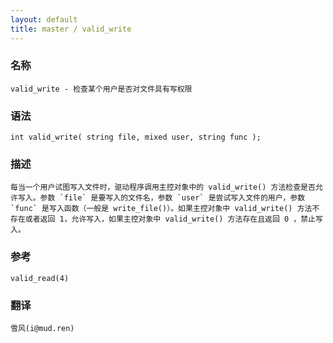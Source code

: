 ```yaml
---
layout: default
title: master / valid_write
---
```


### 名称

    valid_write - 检查某个用户是否对文件具有写权限

### 语法

    int valid_write( string file, mixed user, string func );

### 描述

    每当一个用户试图写入文件时，驱动程序调用主控对象中的 valid_write() 方法检查是否允许写入。参数 `file` 是要写入的文件名，参数 `user` 是尝试写入文件的用户，参数 `func` 是写入函数（一般是 write_file()）。如果主控对象中 valid_write() 方法不存在或者返回 1，允许写入，如果主控对象中 valid_write() 方法存在且返回 0 ，禁止写入。

### 参考

    valid_read(4)

### 翻译 ###

    雪风(i@mud.ren)
